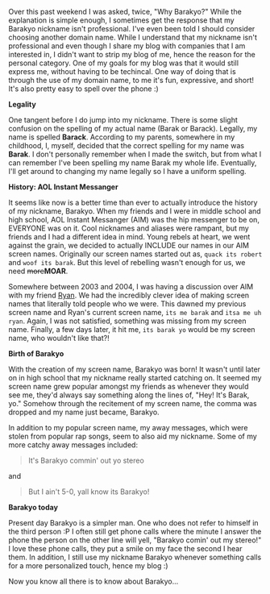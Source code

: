 
Over this past weekend I was asked, twice, "Why Barakyo?" While the explanation is simple enough, I sometimes get the response that my Barakyo nickname isn't professional. I've even been told I should consider choosing another domain name. While I understand that my nickname isn't professional and even though I share my blog with companies that I am interested in, I didn't want to strip my blog of me, hence the reason for the personal category. One of my goals for my blog was that it would still express me, without having to be techincal. One way of doing that is through the use of my domain name, to me it's fun, expressive, and short! It's also pretty easy to spell over the phone :)

**Legality**

One tangent before I do jump into my nickname. There is some slight confusion on the spelling of my actual name (Barak or Barack). Legally, my name is spelled **Barack**. According to my parents, somewhere in my childhood, I, myself, decided that the correct spelling for my name was **Barak**. I don't personally remember when I made the switch, but from what I can remember I've been spelling my name Barak my whole life. Eventually, I'll get around to changing my name legally so I have a uniform spelling.


**History: AOL Instant Messanger**

It seems like now is a better time than ever to actually introduce the history of my nickname, Barakyo. When my friends and I were in middle school and high school, AOL Instant Messanger (AIM) was the hip messenger to be on, EVERYONE was on it. Cool nicknames and aliases were rampant, but my friends and I had a different idea in mind. Young rebels at heart, we went against the grain, we decided to actually INCLUDE our names in our AIM screen names. Originally our screen names started out as, `quack its robert` and `woof its barak`. But this level of rebelling wasn't enough for us, we need <del>more</del>**MOAR**.

Somewhere between 2003 and 2004, I was having a discussion over AIM with my friend [Ryan](http://ryantdesign.com/). We had the incredibly clever idea of making screen names that literally told people who we were. This dawned my previous screen name and Ryan's current screen name, `its me barak` and `itsa me uh ryan`. Again, I was not satisfied, something was missing from my screen name. Finally, a few days later, it hit me, `its barak yo` would be my screen name, who wouldn't like that?!

**Birth of Barakyo**

With the creation of my screen name, Barakyo was born! It wasn't until later on in high school that my nickname really started catching on. It seemed my screen name grew popular amongst my friends as whenever they would see me, they'd always say something along the lines of, "Hey! It's Barak, yo." Somehow through the recitement of my screen name, the comma was dropped and my name just became, Barakyo. 

In addition to my popular screen name, my away messages, which were stolen from popular rap songs, seem to also aid my nickname.  Some of my more catchy away messages included:

> It's Barakyo commin' out yo stereo

and

> But I ain't 5-0, yall know its Barakyo!

**Barakyo today**

Present day Barakyo is a simpler man. One who does not refer to himself in the third person :P I often still get phone calls where the minute I answer the phone the person on the other line will yell, "Barakyo comin' out my stereo!" I love these phone calls, they put a smile on my face the second I hear them. In addition, I still use my nickname Barakyo whenever something calls for a more personalized touch, hence my blog :)

Now you know all there is to know about Barakyo...
